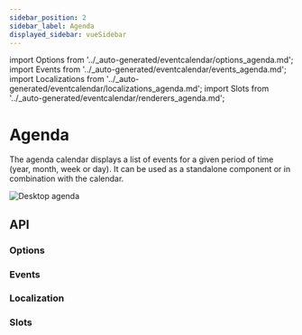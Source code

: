 ```yaml
---
sidebar_position: 2
sidebar_label: Agenda
displayed_sidebar: vueSidebar
---
```


import Options from '../\_auto-generated/eventcalendar/options_agenda.md';
import Events from '../\_auto-generated/eventcalendar/events_agenda.md';
import Localizations from '../\_auto-generated/eventcalendar/localizations_agenda.md';
import Slots from '../_auto-generated/eventcalendar/renderers_agenda.md';

# Agenda

The agenda calendar displays a list of events for a given period of time (year, month, week or day). It can be used as a standalone component or in combination with the calendar.

![Desktop agenda](https://docs.mobiscroll.com/Content/img/docs/desktop-agenda.png)

<div className="option-list">

## API

### Options

<Options />

### Events

<Events />

### Localization

<Localizations />

### Slots

<Slots />

</div>
